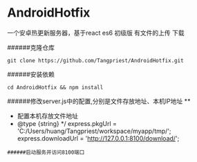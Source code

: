 # AndroidHotfix
一个安卓热更新服务器，基于react es6 初级版 有文件的上传 下载 


######克隆仓库
```
git clone https://github.com/Tangpriest/AndroidHotfix.git
```
######安装依赖
```
cd AndroidHotfix && npm install
```
######修改server.js中的配置,分别是文件存放地址、本机IP地址
**
 * 配置本机存放文件地址
 * @type {string}
 */
express.pkgUrl      = 'C:/Users/huang/Tangpriest/workspace/myapp/tmp/';
express.downloadUrl = 'http://127.0.0.1:8100/download/';
```
######启动服务并访问8100端口

